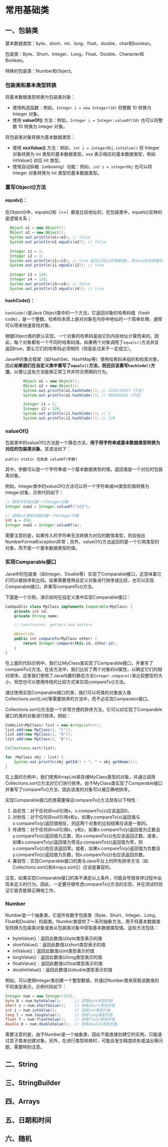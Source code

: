 # 常用基础类

## 一、包装类

基本数据类型：byte、short、int、long、float、double、char和boolean。

包装类：Byte、Short、Integer、Long、Float、Double、Character和Boolean。

特殊的包装类：Number和Object。

### 包装类和基本类型转换

将基本数据类型转换为包装类对象：

- 使用构造函数：例如，`Integer i = new Integer(10)` 将整数 10 转换为 Integer 对象。
- 使用 **valueOf()** 方法：例如，`Integer i = Integer.valueOf(10)` 也可以将整数 10 转换为 Integer 对象。

将包装类对象转换为基本数据类型：

- 使用 **xxxValue()** 方法：例如，`int i = integerObj.intValue()` 将 Integer 对象转换为 int 类型的基本数据类型。xxx 表示相应的基本数据类型，例如 intValue() 对应 int 类型。
- 使用自动拆箱（unboxing）功能：例如，`int i = integerObj` 也可以将 Integer 对象转换为 int 类型的基本数据类型。

### 重写Object()方法

#### equals()：

在Object()中，equals()和（==）都是比较地址的，在包装类中，equals()反映的是逻辑关系；

```java
  Object o1 = new Object();
  Object o2 = new Object();
  System.out.println(o1==o2); // false
  System.out.println(o1.equals(o2)); // false
  
  Integer i1 = 1;
  Integer i2 = 1;
  System.out.println(i1==i2); // true 因为i1和i2的值都是1，而Java在内部缓存了所有 int 值（范围从 -128 到127），因此i1和i2共享同一个整数对象。
  System.out.println(i1.equals(i2)); // true
  
  Integer i3 = 128;
  Integer i4 = 128;
  System.out.println(i3==i4); // false
  System.out.println(i3.equals(i4)); // true
```

#### hashCode()：

`hashCode()`是Java Object类中的一个方法，它返回对象的哈希码值（hash code），是一个整数。哈希码本质上是对对象在内存中地址的一个简单处理，通常可以用来快速查找对象。

根据Object类的默认实现，一个对象的哈希码是由它的内存地址计算而来的。因此，每个对象都有一个不同的哈希码值。如果两个对象调用了`equals()`方法并且返回true，那么它们的哈希码必须相同（但是反过来不一定成立）。

Java中的集合框架（如HashSet、HashMap等）使用哈希码来组织和检索对象，因此**如果我们在自定义类中重写了`equals()`方法，则还应该重写`hashCode()`方法**，以便让这些方法能够正常工作并符合预期的行为。

```java
        Object o1 = new Object();
        Object o2 = new Object();
        System.out.println(o1.hashCode()); // 1324119927（不定）
        System.out.println(o2.hashCode()); // 990368553（不定）

        Integer i1 = 1;
        Integer i2 = 128;
        System.out.println(i1.hashCode()); // 1
        System.out.println(i2.hashCode()); // 128
```

### valueOf()

包装类中的valueOf()方法是一个静态方法，**用于将字符串或基本数据类型转换为对应的包装类对象**。其语法如下：

```
public static 包装类 valueOf(参数)
```

其中，参数可以是一个字符串或一个基本数据类型的值，返回值是一个对应的包装类对象。

例如，Integer类中的valueOf()方法可以将一个字符串或int类型的值转换为Integer对象，示例代码如下：

```java
// 使用字符串创建一个Integer对象
Integer num1 = Integer.valueOf("123");

// 使用int类型的值创建一个Integer对象
int a = 456;
Integer num2 = Integer.valueOf(a);
```

需要注意的是，如果传入的字符串无法转换为对应的数值类型，则会抛出NumberFormatException异常；另外，valueOf()方法返回的是一个引用类型的对象，而不是一个基本数据类型的值。

### 实现Comparable接口

Java中的包装类（如Integer、Double等）实现了Comparable接口，这意味着它们可以被排序和比较。如果需要使用自定义对象进行排序或比较，也可以实现Comparable接口，并重写compareTo()方法。

下面是一个示例，演示如何在自定义类中实现Comparable接口：

```java
Codepublic class MyClass implements Comparable<MyClass> {
    private int id;
    private String name;

    // Constructor, getters and setters

    @Override
    public int compareTo(MyClass other) {
        return Integer.compare(this.id, other.id);
    }
}
```

在上面的代码示例中，我们让MyClass类实现了Comparable接口，并重写了compareTo()方法。在该方法中，我们比较了两个对象的id属性，以确定它们的相对顺序。这里我们使用了Java内置的静态方法`Integer.compare()`来比较整型的大小，但您也可以使用传统的比较方式来实现compareTo()方法。

通过使用实现Comparable接口的类，我们可以将类的对象放入像Collections.sort(List<T>)等需要排序的方法中，而不必实现Comparator接口。

Collections.sort()方法是一个非常方便的排序方法，它可以对实现了Comparable接口的类的对象进行排序。例如：

```java
CodeList<MyClass> list = new ArrayList<>();
list.add(new MyClass(3, "C"));
list.add(new MyClass(1, "A"));
list.add(new MyClass(2, "B"));

Collections.sort(list);

for (MyClass obj : list) {
    System.out.println(obj.getId() + ", " + obj.getName());
}
```

在上面的示例中，我们使用ArrayList来存储MyClass类型的对象，并通过调用Collections.sort()方法对它们进行排序。由于MyClass类实现了Comparable接口并重写了compareTo()方法，因此该类的对象可以被正确地排序。

实现Comparable接口的类需要保证compareTo()方法具有以下特性：

1. 自反性：对于任何非null引用x，x.compareTo(x)应该返回0。
2. 对称性：对于任何非null引用x和y，如果y.compareTo(x)返回值与x.compareTo(y)返回值相反，则这两个对象的比较结果应该是一致的。
3. 传递性：对于任何非null引用x、y和z，如果x.compareTo(y)返回值为正数且y.compareTo(z)返回值为正数，则x.compareTo(z)也应该返回正数。或者，如果x.compareTo(y)返回值为零且y.compareTo(z)返回值为零，则x.compareTo(z)也应该返回零。或者，如果x.compareTo(y)返回值为负数且y.compareTo(z)返回值为负数，则x.compareTo(z)也应该返回负数。
4. 兼容性：实现Comparable接口的类与Java平台上的所有排序方法（如Collections.sort()和Arrays.sort()）应该是兼容的。

注意，如果实现Comparable接口的类不满足以上条件，可能会导致排序过程中出现未定义的行为。因此，一定要仔细考虑compareTo()方法的实现，并在测试时验证它是否能够正确地工作。

### Number

Number是一个抽象类，它是所有数字包装类（Byte、Short、Integer、Long、Float和Double）的超类。Number类提供了一系列抽象方法，用于将基本数据类型转换为包装类对象或者从包装类对象中获取基本数据类型值。这些方法包括：

- byteValue()：返回此数值以byte类型表示的值
- shortValue()：返回此数值以short类型表示的值
- intValue()：返回此数值以int类型表示的值
- longValue()：返回此数值以long类型表示的值
- floatValue()：返回此数值以float类型表示的值
- doubleValue()：返回此数值以double类型表示的值

例如，可以使用Integer类创建一个整型数值，并通过Number类来获取该数值的不同类型表示，示例代码如下：

```java
Integer num = new Integer(123);
byte b = num.byteValue();      // 获取byte类型的值
short s = num.shortValue();    // 获取short类型的值
int i = num.intValue();        // 获取int类型的值
long l = num.longValue();      // 获取long类型的值
float f = num.floatValue();    // 获取float类型的值
double d = num.doubleValue();  // 获取double类型的值
```

需要注意的是，由于Number是一个抽象类，因此不能直接创建它的实例，只能通过其子类来创建对象。另外，在进行类型转换时，可能会发生精度损失或溢出等问题，需要特别注意。

## 二、String

## 三、StringBuilder

## 四、Arrays

## 五、日期和时间

## 六、随机

